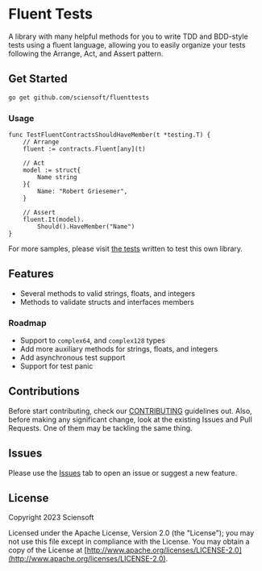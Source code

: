 # Fluent Tests

A library with many helpful methods for you to write TDD and BDD-style tests using a fluent language, allowing you to easily organize your tests following the Arrange, Act, and Assert pattern.

## Get Started

```bash
go get github.com/sciensoft/fluenttests
```

### Usage

```golang
func TestFluentContractsShouldHaveMember(t *testing.T) {
    // Arrange
    fluent := contracts.Fluent[any](t)

    // Act
    model := struct{
        Name string 
    }{
        Name: "Robert Griesemer",
    }

    // Assert
    fluent.It(model).
        Should().HaveMember("Name")
}
```

For more samples, please visit [the tests] written to test this own library.

## Features

- Several methods to valid strings, floats, and integers
- Methods to validate structs and interfaces members

### Roadmap

- Support to `complex64`, and `complex128` types
- Add more auxiliary methods for strings, floats, and integers
- Add asynchronous test support
- Support for test panic

## Contributions

Before start contributing, check our [CONTRIBUTING] guidelines out. Also, before making any significant change, look at the existing Issues and Pull Requests. One of them may be tackling the same thing.

## Issues

Please use the [Issues] tab to open an issue or suggest a new feature.

## License

Copyright 2023 Sciensoft

Licensed under the Apache License, Version 2.0 (the "License");
you may not use this file except in compliance with the License.
You may obtain a copy of the License at [http://www.apache.org/licenses/LICENSE-2.0](http://www.apache.org/licenses/LICENSE-2.0).

[CONTRIBUTING]: ./CONTRIBUTING.md
[Issues]: ./../../../issues
[the tests]: ./test
